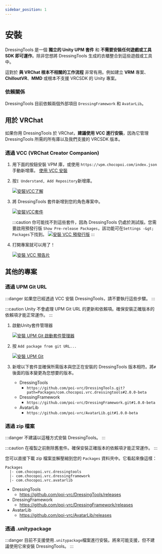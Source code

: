 ```yaml
---
sidebar_position: 1
---
```


# 安裝

DressingTools 是一個 **獨立的 Unity UPM 套件** 和 **不需要安裝任何遊戲或工具 SDK 即可運作**。除非您想將 DressingTools 生成的衣櫃整合到這些遊戲或工具中。

這對於 **與 VRChat 根本不相關的工作流程** 非常有用。例如建立 **VRM** 專案、**ChilloutVR**、**MMD** 或根本不支援 VRCSDK 的 Unity 專案。

### 依賴關係

DressingTools 目前依賴兩個外部項目 `DressingFramework` 和 `AvatarLib`。

## 用於 VRChat

如果你用 DressingTools 於 VRChat，**建議使用 VCC 進行安裝**，因為它管理 DressingTools 所需的所有庫以及我們支援的 VRCSDK 版本。

### 透過 VCC (VRChat Creator Companion)

1. 用下面的按鈕安裝 VPM 庫，或使用 `https://vpm.chocopoi.com/index.json` 手動新增庫。 <a
className="button button--success button--lg"
target="_self"
href="vcc://vpm/addRepo?url=https%3A%2F%2Fvpm.chocopoi.com%2Findex.json"> 使用 VCC 安裝 </a>

2. 按`I Understand, Add Repository`新增庫。

   [![安裝VCC了解](/img/installation-vcc-repo-understand.PNG)](/img/installation-vcc-repo-understand.PNG)

3. 將 DressingTools 套件新增到您的角色專案中。

   [![安裝VCC套件](/img/installation-vcc-add-package.PNG)](/img/installation-vcc-add-package.PNG)

   :::caution 你可能找不到這些套件，因為 DressingTools 仍處於測試版。您需要啟用預發行版 `Show Pre-release Packages`，該功能可在`Settings -&gt; Packages`下找到。 [![安裝 VCC 預發行版](/img/installation-vcc-prerelease.png)](/img/installation-vcc-prerelease.png) :::

4. 打開專案就可以用了！

   [![安裝 VCC 預告片](/img/teaser-1.PNG)](/img/teaser-1.PNG)

## 其他的專案

### 透過 UPM Git URL

:::danger 如果您已經透過 VCC 安裝 DressingTools，請不要執行這些步驟。 :::

:::caution Unity 不會處理 UPM Git URL 的更新和依賴項。確保安裝正確版本的依賴項才能正常運作。 :::

1. 啟動Unity套件管理器

   [![安裝 UPM Git 啟動套件管理器](/img/installation-upmgit-open-pkg-mgr.PNG)](/img/installation-upmgit-open-pkg-mgr.PNG)

2. 按 `Add package from git URL...`

   [![安裝 UPM Git](/img/installation-upmgit-install-from-git.PNG)](/img/installation-upmgit-install-from-git.PNG)

3. 新增以下套件並確保所需版本與您正在安裝的 DressingTools 版本相符。將`#`後面的版本變更為您想要的版本。

   - DressingTools
     - `https://github.com/poi-vrc/DressingTools.git?path=Packages/com.chocopoi.vrc.dressingtools#2.0.0-beta`
   - DressingFramework
     - `https://github.com/poi-vrc/DressingFramework.git#1.0.0-beta`
   - AvatarLib
     - `https://github.com/poi-vrc/AvatarLib.git#1.0.0-beta`

### 透過 zip 檔案

:::danger 不建議以這種方式安裝 DressingTools。 :::

:::caution 在複製之前刪除舊套件。確保安裝正確版本的依賴項才能正常運作。 :::

您可以直接下載 zip 檔案並解壓縮到您的 `Packages` 資料夾中。它看起來像這樣：
```
Packages
  |- com.chocopoi.vrc.dressingtools
  |- com.chocopoi.vrc.dressingframework
  |- com.chocopoi.vrc.avatarlib
```

- DressingTools
  - https://github.com/poi-vrc/DressingTools/releases
- DressingFramework
  - https://github.com/poi-vrc/DressingFramework/releases
- AvatarLib
  - https://github.com/poi-vrc/AvatarLib/releases

### 透過 .unitypackage

:::danger 目前不支援使用`.unitypackage`檔案進行安裝。將來可能支援，但不建議使用它來安裝 DressingTools。 :::
